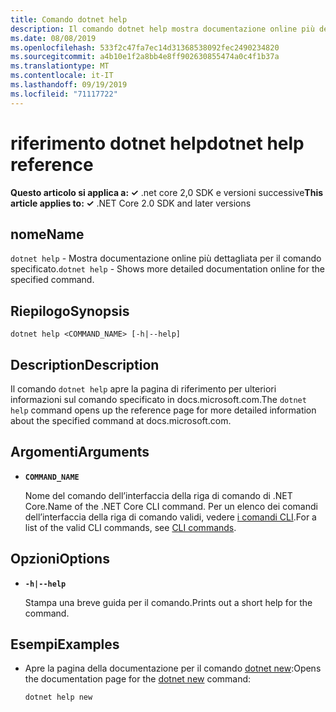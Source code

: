 ```yaml
---
title: Comando dotnet help
description: Il comando dotnet help mostra documentazione online più dettagliata per il comando specificato.
ms.date: 08/08/2019
ms.openlocfilehash: 533f2c47fa7ec14d31368538092fec2490234820
ms.sourcegitcommit: a4b10e1f2a8bb4e8ff902630855474a0c4f1b37a
ms.translationtype: MT
ms.contentlocale: it-IT
ms.lasthandoff: 09/19/2019
ms.locfileid: "71117722"
---
```

# <a name="dotnet-help-reference"></a><span data-ttu-id="5e8e8-103">riferimento dotnet help</span><span class="sxs-lookup"><span data-stu-id="5e8e8-103">dotnet help reference</span></span>

<span data-ttu-id="5e8e8-104">**Questo articolo si applica a: ✓** .net core 2,0 SDK e versioni successive</span><span class="sxs-lookup"><span data-stu-id="5e8e8-104">**This article applies to: ✓** .NET Core 2.0 SDK and later versions</span></span>

<!-- todo: uncomment when all CLI commands are reviewed
[!INCLUDE [topic-appliesto-net-core-all](../../../includes/topic-appliesto-net-core-2plus.md)]
-->

## <a name="name"></a><span data-ttu-id="5e8e8-105">nome</span><span class="sxs-lookup"><span data-stu-id="5e8e8-105">Name</span></span>

<span data-ttu-id="5e8e8-106">`dotnet help` - Mostra documentazione online più dettagliata per il comando specificato.</span><span class="sxs-lookup"><span data-stu-id="5e8e8-106">`dotnet help` - Shows more detailed documentation online for the specified command.</span></span>

## <a name="synopsis"></a><span data-ttu-id="5e8e8-107">Riepilogo</span><span class="sxs-lookup"><span data-stu-id="5e8e8-107">Synopsis</span></span>

`dotnet help <COMMAND_NAME> [-h|--help]`

## <a name="description"></a><span data-ttu-id="5e8e8-108">Description</span><span class="sxs-lookup"><span data-stu-id="5e8e8-108">Description</span></span>

<span data-ttu-id="5e8e8-109">Il comando `dotnet help` apre la pagina di riferimento per ulteriori informazioni sul comando specificato in docs.microsoft.com.</span><span class="sxs-lookup"><span data-stu-id="5e8e8-109">The `dotnet help` command opens up the reference page for more detailed information about the specified command at docs.microsoft.com.</span></span>

## <a name="arguments"></a><span data-ttu-id="5e8e8-110">Argomenti</span><span class="sxs-lookup"><span data-stu-id="5e8e8-110">Arguments</span></span>

* **`COMMAND_NAME`**

  <span data-ttu-id="5e8e8-111">Nome del comando dell’interfaccia della riga di comando di .NET Core.</span><span class="sxs-lookup"><span data-stu-id="5e8e8-111">Name of the .NET Core CLI command.</span></span> <span data-ttu-id="5e8e8-112">Per un elenco dei comandi dell’interfaccia della riga di comando validi, vedere [i comandi CLI](index.md#cli-commands).</span><span class="sxs-lookup"><span data-stu-id="5e8e8-112">For a list of the valid CLI commands, see [CLI commands](index.md#cli-commands).</span></span>

## <a name="options"></a><span data-ttu-id="5e8e8-113">Opzioni</span><span class="sxs-lookup"><span data-stu-id="5e8e8-113">Options</span></span>

* **`-h|--help`**

  <span data-ttu-id="5e8e8-114">Stampa una breve guida per il comando.</span><span class="sxs-lookup"><span data-stu-id="5e8e8-114">Prints out a short help for the command.</span></span>

## <a name="examples"></a><span data-ttu-id="5e8e8-115">Esempi</span><span class="sxs-lookup"><span data-stu-id="5e8e8-115">Examples</span></span>

* <span data-ttu-id="5e8e8-116">Apre la pagina della documentazione per il comando [dotnet new](dotnet-new.md):</span><span class="sxs-lookup"><span data-stu-id="5e8e8-116">Opens the documentation page for the [dotnet new](dotnet-new.md) command:</span></span>

  ```dotnetcli
  dotnet help new
  ```
